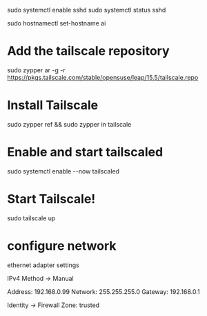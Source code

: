 sudo systemctl enable sshd
sudo systemctl status sshd

sudo hostnamectl set-hostname ai


# Add the tailscale repository
sudo zypper ar -g -r https://pkgs.tailscale.com/stable/opensuse/leap/15.5/tailscale.repo
# Install Tailscale
sudo zypper ref && sudo zypper in tailscale
# Enable and start tailscaled
sudo systemctl enable --now tailscaled
# Start Tailscale!
sudo tailscale up

# configure network

ethernet adapter settings

IPv4 Method -> Manual

Address: 192.168.0.99
Network: 255.255.255.0
Gateway: 192.168.0.1

Identity -> Firewall Zone: trusted
